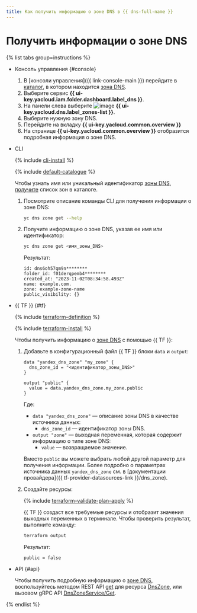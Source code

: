 ```yaml
---
title: Как получить информацию о зоне DNS в {{ dns-full-name }}
---
```


# Получить информации о зоне DNS

{% list tabs group=instructions %}

- Консоль управления {#console}

  1. В [консоли управления]({{ link-console-main }}) перейдите в [каталог](../../resource-manager/concepts/resources-hierarchy.md#folder), в котором находится [зона DNS](../concepts/dns-zone.md).
  1. Выберите сервис **{{ ui-key.yacloud.iam.folder.dashboard.label_dns }}**.
  1. На панели слева выберите ![image](../../_assets/console-icons/compass.svg) **{{ ui-key.yacloud.dns.label_zones-list }}**.
  1. Выберите нужную зону DNS.
  1. Перейдите на вкладку **{{ ui-key.yacloud.common.overview }}**
  1. На странице **{{ ui-key.yacloud.common.overview }}** отобразится подробная информация о зоне DNS.

- CLI

  {% include [cli-install](../../_includes/cli-install.md) %}

  {% include [default-catalogue](../../_includes/default-catalogue.md) %}

  Чтобы узнать имя или уникальный идентификатор [зоны DNS](../concepts/dns-zone.md), [получите](zone-list.md) список зон в каталоге.

  1. Посмотрите описание команды CLI для получения информации о зоне DNS:

      ```bash
      yc dns zone get --help
      ```

  1. Получите информацию о зоне DNS, указав ее имя или идентификатор:

      ```bash
      yc dns zone get <имя_зоны_DNS>
      ```

      Результат:

      ```text
      id: dns6oh57qm9n********
      folder_id: f01derqpemb4********
      created_at: "2023-11-02T08:34:58.493Z"
      name: example.com.
      zone: example-zone-name
      public_visibility: {}
      ```

- {{ TF }} {#tf}

  {% include [terraform-definition](../../_tutorials/_tutorials_includes/terraform-definition.md) %}

  {% include [terraform-install](../../_includes/terraform-install.md) %}

  Чтобы получить информацию о [зоне DNS](../concepts/dns-zone.md) с помощью {{ TF }}:
  1. Добавьте в конфигурационный файл {{ TF }} блоки `data` и `output`:

     ```hcl
     data "yandex_dns_zone" "my_zone" {
       dns_zone_id = "<идентификатор_зоны_DNS>"
     }

     output "public" {
       value = data.yandex_dns_zone.my_zone.public
     }
     ```

     Где:
     * `data "yandex_dns_zone"` — описание зоны DNS в качестве источника данных:
       * `dns_zone_id` — идентификатор зоны DNS.
     * `output "zone"` — выходная переменная, которая содержит информацию о типе зоне DNS:
       * `value` — возвращаемое значение.

     Вместо `public` вы можете выбрать любой другой параметр для получения информации. Более подробно о параметрах источника данных `yandex_dns_zone` см. в [документации провайдера]({{ tf-provider-datasources-link }}/dns_zone).
  1. Создайте ресурсы:

     {% include [terraform-validate-plan-apply](../../_tutorials/_tutorials_includes/terraform-validate-plan-apply.md) %}

     {{ TF }} создаст все требуемые ресурсы и отобразит значения выходных переменных в терминале. Чтобы проверить результат, выполните команду:

     ```bash
     terraform output
     ```

     Результат:

     ```text
     public = false
     ```

- API {#api}

  Чтобы получить подробную информацию о [зоне DNS](../concepts/dns-zone.md), воспользуйтесь методом REST API [get](../api-ref/DnsZone/get.md) для ресурса [DnsZone](../api-ref/DnsZone/index.md), или вызовом gRPC API [DnsZoneService/Get](../api-ref/grpc/dns_zone_service.md#Get).

{% endlist %}
